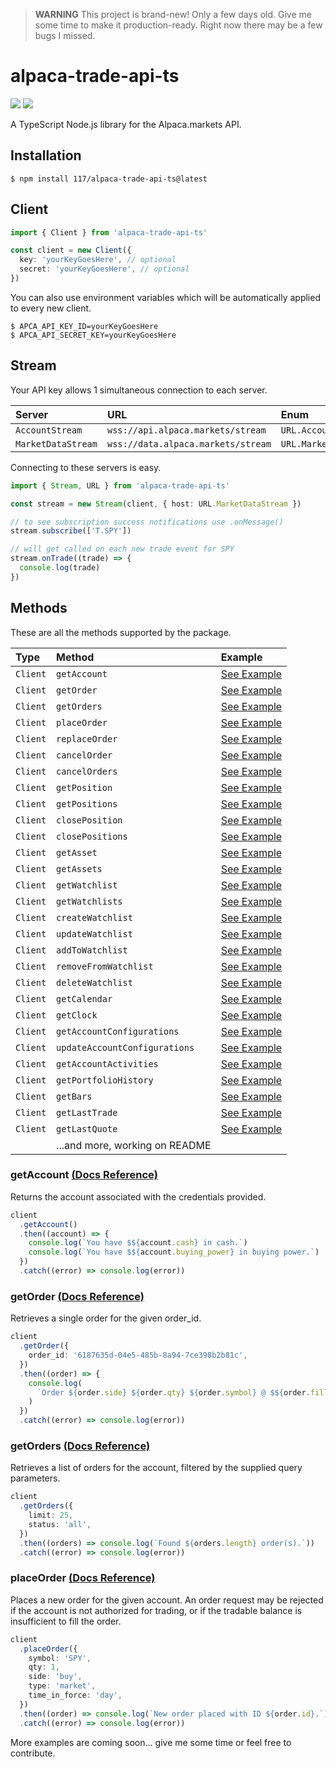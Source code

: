 > **WARNING** This project is brand-new! Only a few days old. Give me some time
> to make it production-ready. Right now there may be a few bugs I missed.

# alpaca-trade-api-ts

![](https://badgen.net/npm/v/repeat?color=0061FF)
![](https://badgen.net/badge/code%20style/prettier/ff51bc)

A TypeScript Node.js library for the Alpaca.markets API.

## Installation

```console
$ npm install 117/alpaca-trade-api-ts@latest
```

## Client

```typescript
import { Client } from 'alpaca-trade-api-ts'

const client = new Client({
  key: 'yourKeyGoesHere', // optional
  secret: 'yourKeyGoesHere', // optional
})
```

You can also use environment variables which will be automatically applied to
every new client.

```console
$ APCA_API_KEY_ID=yourKeyGoesHere
$ APCA_API_SECRET_KEY=yourKeyGoesHere
```

## Stream

Your API key allows 1 simultaneous connection to each server.

| Server             | URL                                | Enum                   |
| :----------------- | :--------------------------------- | :--------------------- |
| `AccountStream`    | `wss://api.alpaca.markets/stream`  | `URL.AccountStream`    |
| `MarketDataStream` | `wss://data.alpaca.markets/stream` | `URL.MarketDataStream` |

Connecting to these servers is easy.

```typescript
import { Stream, URL } from 'alpaca-trade-api-ts'

const stream = new Stream(client, { host: URL.MarketDataStream })

// to see subscription success notifications use .onMessage()
stream.subscribe(['T.SPY'])

// will get called on each new trade event for SPY
stream.onTrade((trade) => {
  console.log(trade)
})
```

## Methods

These are all the methods supported by the package.

| Type     | Method                         | Example                                     |
| :------- | :----------------------------- | :------------------------------------------ |
| `Client` | `getAccount`                   | [See Example](#getAccount)                  |
| `Client` | `getOrder`                     | [See Example](#getOrder)                    |
| `Client` | `getOrders`                    | [See Example](#getOrders)                   |
| `Client` | `placeOrder`                   | [See Example](#placeOrder)                  |
| `Client` | `replaceOrder`                 | [See Example](#replaceOrder)                |
| `Client` | `cancelOrder`                  | [See Example](#cancelOrder)                 |
| `Client` | `cancelOrders`                 | [See Example](#cancelOrders)                |
| `Client` | `getPosition`                  | [See Example](#getPosition)                 |
| `Client` | `getPositions`                 | [See Example](#getPositions)                |
| `Client` | `closePosition`                | [See Example](#closePosition)               |
| `Client` | `closePositions`               | [See Example](#closePositions)              |
| `Client` | `getAsset`                     | [See Example](#getAsset)                    |
| `Client` | `getAssets`                    | [See Example](#getAssets)                   |
| `Client` | `getWatchlist`                 | [See Example](#getWatchlist)                |
| `Client` | `getWatchlists`                | [See Example](#getWatchlists)               |
| `Client` | `createWatchlist`              | [See Example](#createWatchlist)             |
| `Client` | `updateWatchlist`              | [See Example](#updateWatchlist)             |
| `Client` | `addToWatchlist`               | [See Example](#addToWatchlist)              |
| `Client` | `removeFromWatchlist`          | [See Example](#removeFromWatchlist)         |
| `Client` | `deleteWatchlist`              | [See Example](#deleteWatchlist)             |
| `Client` | `getCalendar`                  | [See Example](#getCalendar)                 |
| `Client` | `getClock`                     | [See Example](#getClock)                    |
| `Client` | `getAccountConfigurations`     | [See Example](#getAccountConfigurations)    |
| `Client` | `updateAccountConfigurations`  | [See Example](#updateAccountConfigurations) |
| `Client` | `getAccountActivities`         | [See Example](#getAccountActivities)        |
| `Client` | `getPortfolioHistory`          | [See Example](#getPortfolioHistory)         |
| `Client` | `getBars`                      | [See Example](#getBars)                     |
| `Client` | `getLastTrade`                 | [See Example](#getLastTrade)                |
| `Client` | `getLastQuote`                 | [See Example](#getLastQuote)                |
|          | ...and more, working on README |                                             |

### getAccount [(Docs Reference)](https://alpaca.markets/docs/api-documentation/api-v2/account/)

Returns the account associated with the credentials provided.

```typescript
client
  .getAccount()
  .then((account) => {
    console.log(`You have $${account.cash} in cash.`)
    console.log(`You have $${account.buying_power} in buying power.`)
  })
  .catch((error) => console.log(error))
```

### getOrder [(Docs Reference)](https://alpaca.markets/docs/api-documentation/api-v2/orders/)

Retrieves a single order for the given order_id.

```typescript
client
  .getOrder({
    order_id: '6187635d-04e5-485b-8a94-7ce398b2b81c',
  })
  .then((order) => {
    console.log(
      `Order ${order.side} ${order.qty} ${order.symbol} @ $${order.filled_avg_price}.`
    )
  })
  .catch((error) => console.log(error))
```

### getOrders [(Docs Reference)](https://alpaca.markets/docs/api-documentation/api-v2/orders/)

Retrieves a list of orders for the account, filtered by the supplied query
parameters.

```typescript
client
  .getOrders({
    limit: 25,
    status: 'all',
  })
  .then((orders) => console.log(`Found ${orders.length} order(s).`))
  .catch((error) => console.log(error))
```

### placeOrder [(Docs Reference)](https://alpaca.markets/docs/api-documentation/api-v2/orders/)

Places a new order for the given account. An order request may be rejected if
the account is not authorized for trading, or if the tradable balance is
insufficient to fill the order.

```typescript
client
  .placeOrder({
    symbol: 'SPY',
    qty: 1,
    side: 'buy',
    type: 'market',
    time_in_force: 'day',
  })
  .then((order) => console.log(`New order placed with ID ${order.id}.`))
  .catch((error) => console.log(error))
```

More examples are coming soon... give me some time or feel free to contribute.
